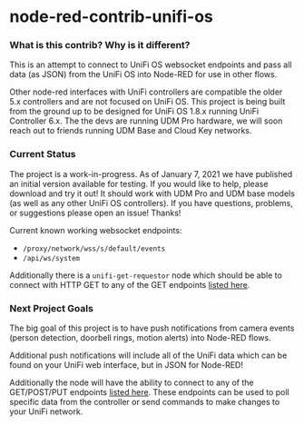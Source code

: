 # node-red-contrib-unifi-os

### What is this contrib? Why is it different?
This is an attempt to connect to UniFi OS websocket endpoints and pass all data (as JSON) from the UniFi OS into Node-RED for use in other flows.

Other node-red interfaces with UniFi controllers are compatible the older 5.x controllers and are not focused on UniFi OS. This project is being built from the ground up to be designed for UniFi OS 1.8.x running UniFi Controller 6.x. The the devs are running UDM Pro hardware, we will soon reach out to friends running UDM Base and Cloud Key networks.

### Current Status
The project is a work-in-progress. As of January 7, 2021 we have published an initial version available for testing. If you would like to help, please download and try it out! It should work with UDM Pro and UDM base models (as well as any other UniFi OS controllers). If you have questions, problems, or suggestions please open an issue! Thanks!

Current known working websocket endpoints:
- `/proxy/network/wss/s/default/events`
- `/api/ws/system`

Additionally there is a `unifi-get-requestor` node which should be able to connect with HTTP GET to any of the GET endpoints [listed here](https://ubntwiki.com/products/software/UniFi-controller/api).

### Next Project Goals
The big goal of this project is to have push notifications from camera events (person detection, doorbell rings, motion alerts) into Node-RED flows.

Additional push notifications will include all of the UniFi data which can be found on your UniFi web interface, but in JSON for Node-RED!

Additionally the node will have the ability to connect to any of the GET/POST/PUT endpoints [listed here](https://ubntwiki.com/products/software/UniFi-controller/api). These endpoints can be used to poll specific data from the controller or send commands to make changes to your UniFi network.

